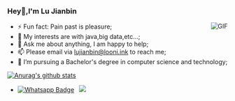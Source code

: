 ### Hey👋,I'm Lu Jianbin

<img align="right" alt="GIF" src="https://static.looni.ink/github/code.gif" />


- ⚡ Fun fact: Pain past is pleasure;
- 🌱 My interests are with java,big data,etc...;
- 💬 Ask me about anything, I am happy to help;
- 📫 Please email via lujianbin@looni.ink to reach me;
- 💼 I’m pursuing a Bachelor's degree in computer science and technology;

[![Anurag's github stats](https://github-readme-stats.vercel.app/api?username=looniink&show_icons=true&theme=dark)](https://github.com/anuraghazra/github-readme-stats)





- [![Whatsapp Badge](https://img.shields.io/badge/-Wechat-4CA143?style=flat-square&labelColor=4CA143&logo=wechat&logoColor=white)](https://static.looni.ink/github/me.png)&ensp;
[![](https://img.shields.io/badge/-MyBlog-ff5722?style=flat-square&labelColor=ff5722&logo=blogger&logoColor=white&link=https://www.facebook.com/weltonpfelix/)](https://www.looni.ink)



